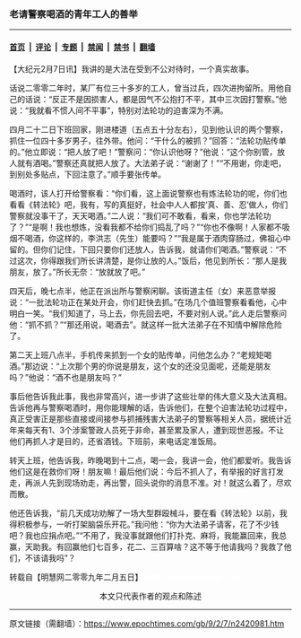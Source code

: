 ### 老请警察喝酒的青年工人的善举

---

#### [首页](../../../..?n2420981) &nbsp;|&nbsp; [评论](../../../../../epoch-comment?n2420981) &nbsp;|&nbsp; [专题](../../../../../epoch-special?n2420981) &nbsp;|&nbsp; [禁闻](../../../../../epoch-news?n2420981) &nbsp;|&nbsp; [禁书](../../../../../books?n2420981) &nbsp;|&nbsp; [翻墙](https://github.com/gfw-breaker/nogfw/blob/master/README.md?n2420981)


<div class="post_content" id="artbody" itemprop="articleBody">
 <!-- article content begin -->
 <p>
  【大纪元2月7日讯】我讲的是大法在受到不公对待时，一个真实故事。
 </p>
 <p>
  话说二零零二年时，某厂有位三十多岁的工人，曾当过兵，四次进拘留所。用他自己的话说：“反正不是因损害人，都是因气不公抱打不平，其中三次因打警察。”他说：“我就看不惯人间不平事”，特别对法轮功的迫害深为不满。
 </p>
 <p>
  四月二十二日下班回家，刚进楼道（五点五十分左右），见到他认识的两个警察，抓住一位四十多岁男子，往外带。他问：“干什么的被抓？”回答：“法轮功贴传单的。”他立即说：“把人放了吧！”警察问：“你认识他呀？”他说：“这个你别管，放人就有酒喝。”警察还真就把人放了。大法弟子说：“谢谢了！”“不用谢，你走吧，到别处多贴点，下回注意了。”顺手要张传单。
 </p>
 <p>
  喝酒时，该人打开给警察看：“你们看，这上面说警察也有炼法轮功的呢，你们也看看《转法轮》吧，我有，写的真挺好，社会中人人都按‘真、善、忍’做人，你们警察就没事干了，天天喝酒。”二人说：“我们可不敢看，看来，你也学法轮功了？”“是啊！我也想炼，没看我都不给你们捣乱了吗？”“你也不像啊！人家都不吸烟不喝酒，你这样的，李洪志（先生）能要吗？”“我是属于酒肉穿肠过，佛祖心中留的。但你们记住，下回只要你们还放人，告诉我，就请你们喝酒。”警察说：“不过这次，你得跟我们所长讲清楚，是你让放的人。”饭后，他见到所长：“那人是我朋友，放了。”所长无奈：“放就放了吧。”
 </p>
 <p>
  四天后，晚七点半，他正在派出所与警察闲聊。该街道主任（女）来恶意举报说：“一批法轮功正在某处开会，你们赶快去抓。”在场几个值班警察看看他，心中明白一笑。“我们知道了，马上去，你先回去吧，不要对别人说。”此人走后警察问他：“抓不抓？”“那还用说，喝酒去”。就这样一批大法弟子在不知情中解除危险了。
 </p>
 <p>
  第二天上班八点半，手机传来抓到一个女的贴传单，问他怎么办？“老规矩喝酒。”那边说：“上次那个男的你说是朋友，这个女的还没见面呢，还能是朋友吗？”他说：“酒不也是朋友吗？”
 </p>
 <p>
  事后他告诉我此事，我也非常高兴，进一步讲了这些壮举的伟大意义及大法真相。告诉他再与警察喝酒时，用你能理解的话，告诉他们，在整个迫害法轮功过程中，真正受害正是那些直接或间接参与抓捕残害大法弟子的警察等相关人员，据统计近年来每天有1、3个涉案警政人员死于非命，甚至累及家人，遭到现世恶报。不让他们再抓人才是目的，还省酒钱。下班前，来电话定准饭局。
 </p>
 <p>
  转天上班，他告诉我，昨晚喝到十二点，喝一会，我讲一会，他们都爱听。我告诉他们这是在救你们呀！朋友嘛！最后他们说：今后不抓人了，有举报的好言打发走，再派人先到现场劝走，再出警，回头说你的消息不准。对！就这么着了，尽欢而散。
 </p>
 <p>
  他还告诉我，“前几天成功劝解了一场大型群殴械斗，要在看《转法轮》以前，我得积极参与，一听打架脑袋乐开花。”我问他：“你为大法弟子请客，花了不少钱吧？我也应捐点吧。”“不用了，我没事就跟他们打扑克、麻将，我能赢回来，我总赢，天助我。有回赢他们七百多，花二、三百算啥？这不等于他请我吗？我救了他们，不该请我吗”？
 </p>
 <p>
  转载自【明慧网二零零九年二月五日】
  <font color="#ffffff">
   (http://www.dajiyuan.com)
  </font>
  <br/>
  <center>
   <font class="GY13">
    本文只代表作者的观点和陈述
   </font>
  </center>
 </p>
 <!-- article content end -->
 <div id="below_article_ad">
 </div>
</div>


---

原文链接（需翻墙）：https://www.epochtimes.com/gb/9/2/7/n2420981.htm
